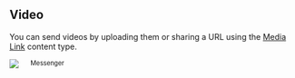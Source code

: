 ## Video


You can send videos by uploading them or sharing a URL using the [Media Link](https://hmg-docs.blip.ai/#media-link) content type.

<div class="container" style="margin-right: 10%">
    <div class="three columns">
        <img src="images/mp4_mssngr.png" ></img>
        <span style="font-size:0.8em">Messenger</span>
    </div>
</div>
